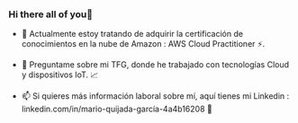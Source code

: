 ### Hi there all of you👋

- 🌱 Actualmente estoy tratando de adquirir la certificación de conocimientos en la nube de Amazon : AWS Cloud Practitioner ⚡.

- 💬 Preguntame sobre mi TFG, donde he trabajado con tecnologías Cloud y dispositivos IoT. 📈

- 📫 Si quieres más información laboral sobre mí, aquí tienes mi Linkedin : linkedin.com/in/mario-quijada-garcía-4a4b16208 🔗


<!--
**mquijadaga/mquijadaga** is a ✨ _special_ ✨ repository because its `README.md` (this file) appears on your GitHub profile.

Here are some ideas to get you started:

- 🔭 I’m currently working on ...
- 🌱 I’m currently learning ...
- 👯 I’m looking to collaborate on ...
- 🤔 I’m looking for help with ...
- 💬 Ask me about ...
- 📫 How to reach me: ...
- 😄 Pronouns: ...
- ⚡ Fun fact: ...
-->
